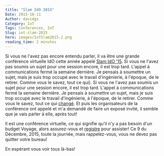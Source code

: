 ```yaml
---
title: "Slam IdO 2015"
Date: 2015-10-11
Author: davidgs
Category: IoT
Tags: Conferences, IoT
Slug: iot-slam-2015
hero: images/IoTSlam2015-2.png
reading_time: 2 minutes
---
```


Si vous ne l'avez pas encore entendu parler, il va être une grande conférence virtuelle IdO cette année appelé [Slam IdO '15](http://iotslam.com). Si vous ne l'avez pas soumis un sujet pour une session encore, il est trop tard. L'appel à communications fermé la semaine dernière. Je pensais à soumettre un sujet, mais je suis trop occupé avec le travail d'ingénierie, à l'époque, de le retirer. Comme vous le savez, tout ce qui). Si vous ne l'avez pas soumis un sujet pour une session encore, il est trop tard. L'appel à communications fermé la semaine dernière. Je pensais à soumettre un sujet, mais je suis trop occupé avec le travail d'ingénierie, à l'époque, de le retirer. Comme vous le savez, tout ce qui [changé](/posts/category/work/a-shock-to-the-system/). Et puis les organisateurs de la conférence ont appelé et m'a demandé de faire un exposé invité, il semble que je vais parler à elle, après tout!

Il est une conférence virtuelle, ce qui signifie qu'il n'y a pas besoin d'un budget Voyage, alors assurez-vous et [registre](http://iotslam.com/register-now) pour assister! Ce 9 du Décembre, 2015, toute la journée, mais rappelez-vous, vous ne devez pas quitter votre bureau!

En espérant vous voir tous là-bas!
